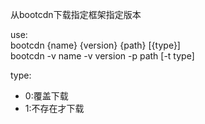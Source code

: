 从bootcdn下载指定框架指定版本

use:  
bootcdn {name} {version} {path} [{type}]  
bootcdn -v name -v version -p path [-t type]  

type:
* 0:覆盖下载
* 1:不存在才下载
